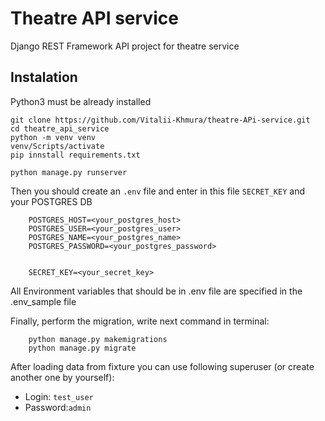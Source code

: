 # Theatre API service

Django REST Framework  API project for theatre service


## Instalation

Python3 must be already installed

```shell
git clone https://github.com/Vitalii-Khmura/theatre-APi-service.git
cd theatre_api_service
python -m venv venv
venv/Scripts/activate
pip innstall requirements.txt

python manage.py runserver
```

Then you should create an ```.env``` file and enter in this file ```SECRET_KEY```
and your POSTGRES DB 

```shell
    POSTGRES_HOST=<your_postgres_host>
    POSTGRES_USER=<your_postgres_user>
    POSTGRES_NAME=<your_postgres_name>
    POSTGRES_PASSWORD=<your_postgres_password>
    
    
    SECRET_KEY=<your_secret_key>
```

All Environment variables that should be in .env file are specified in the .env_sample file

Finally, perform the migration, write next command in terminal:

```shell
    python manage.py makemigrations
    python manage.py migrate
```

After loading data from fixture you can use following superuser (or create another one by yourself):
* Login: ```test_user```
* Password:```admin```



